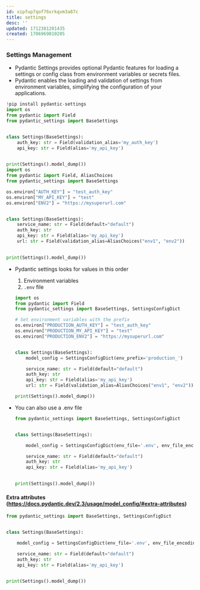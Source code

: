 ```yaml
---
id: xipfup7qof76xrkqvm3a87c
title: settings
desc: ''
updated: 1712381201435
created: 1706969010205
---
```



### Settings Management

- Pydantic Settings provides optional Pydantic features for loading a settings or config class from environment variables or secrets files.
- Pydantic enables the loading and validation of settings from environment variables, simplifying the configuration of your applications.
``` py
!pip install pydantic-settings
import os
from pydantic import Field
from pydantic_settings import BaseSettings


class Settings(BaseSettings):
    auth_key: str = Field(validation_alias='my_auth_key')  
    api_key: str = Field(alias='my_api_key')  
    

print(Settings().model_dump())
import os
from pydantic import Field, AliasChoices
from pydantic_settings import BaseSettings

os.environ["AUTH_KEY"] = "test_auth_key"
os.environ["MY_API_KEY"] = "test"
os.environ["ENV2"] = "https://mysuperurl.com"


class Settings(BaseSettings):
    service_name: str = Field(default="default")
    auth_key: str  
    api_key: str = Field(alias='my_api_key')  
    url: str = Field(validation_alias=AliasChoices("env1", "env2"))
     

print(Settings().model_dump())
```
- Pydantic settings looks for values in this order
  1. Environment variables
  2. `.env` file

    ``` py
    import os
    from pydantic import Field
    from pydantic_settings import BaseSettings, SettingsConfigDict

    # Set environment variables with the prefix
    os.environ["PRODUCTION_AUTH_KEY"] = "test_auth_key"
    os.environ["PRODUCTION_MY_API_KEY"] = "test"
    os.environ["PRODUCTION_ENV2"] = "https://mysuperurl.com"


    class Settings(BaseSettings):
        model_config = SettingsConfigDict(env_prefix='production_')

        service_name: str = Field(default="default")
        auth_key: str
        api_key: str = Field(alias='my_api_key')
        url: str = Field(validation_alias=AliasChoices("env1", "env2"))

    print(Settings().model_dump())
    ```
- You can also use a .env file
    ``` py
    from pydantic_settings import BaseSettings, SettingsConfigDict


    class Settings(BaseSettings):

        model_config = SettingsConfigDict(env_file='.env', env_file_encoding='utf-8')

        service_name: str = Field(default="default")
        auth_key: str  
        api_key: str = Field(alias='my_api_key')  
        

    print(Settings().model_dump())
    ```

#### Extra attributes (https://docs.pydantic.dev/2.3/usage/model_config/#extra-attributes)

``` py
from pydantic_settings import BaseSettings, SettingsConfigDict


class Settings(BaseSettings):

    model_config = SettingsConfigDict(env_file='.env', env_file_encoding='utf-8', extra="ignore") # forbid, allow

    service_name: str = Field(default="default")
    auth_key: str  
    api_key: str = Field(alias='my_api_key')  
     

print(Settings().model_dump())
```